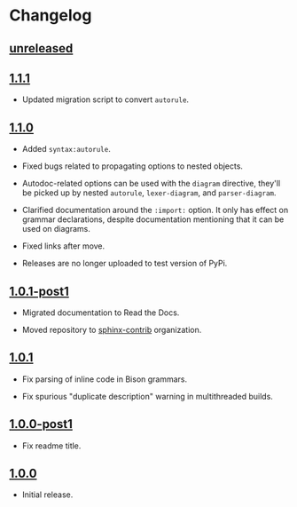 # Changelog

## [unreleased]

## [1.1.1]

- Updated migration script to convert `autorule`.

## [1.1.0]

- Added `syntax:autorule`.

- Fixed bugs related to propagating options to nested objects.

- Autodoc-related options can be used with the `diagram` directive,
  they'll be picked up by nested `autorule`, `lexer-diagram`, and `parser-diagram`.

- Clarified documentation around the `:import:` option. It only has effect
  on grammar declarations, despite documentation mentioning that it can be used
  on diagrams.

- Fixed links after move.

- Releases are no longer uploaded to test version of PyPi.

## [1.0.1-post1]

- Migrated documentation to Read the Docs.

- Moved repository to [sphinx-contrib](https://github.com/sphinx-contrib) organization.

## [1.0.1]

- Fix parsing of inline code in Bison grammars.

- Fix spurious "duplicate description" warning in multithreaded builds.

## [1.0.0-post1]

- Fix readme title.

## [1.0.0]

- Initial release.

[unreleased]: https://github.com/sphinx-contrib/syntax/compare/v1.1.1...HEAD
[1.1.1]: https://github.com/sphinx-contrib/syntax/compare/v1.1.0...v1.1.1
[1.1.0]: https://github.com/sphinx-contrib/syntax/compare/v1.0.1-post1...v1.1.0
[1.0.1-post1]: https://github.com/sphinx-contrib/syntax/compare/v1.0.1...v1.0.1-post1
[1.0.1]: https://github.com/sphinx-contrib/syntax/compare/v1.0.0-post1...v1.0.1
[1.0.0-post1]: https://github.com/sphinx-contrib/syntax/compare/v1.0.0...v1.0.0-post1
[1.0.0]: https://github.com/sphinx-contrib/syntax/releases/tag/v1.0.0
